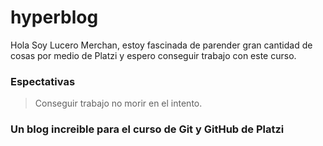 # hyperblog

Hola Soy Lucero Merchan, estoy fascinada de parender gran cantidad de cosas por medio de Platzi y espero conseguir trabajo con este curso. 
### Espectativas 
>Conseguir trabajo
>no morir en el intento.


### Un blog increible para el curso de Git y GitHub de Platzi